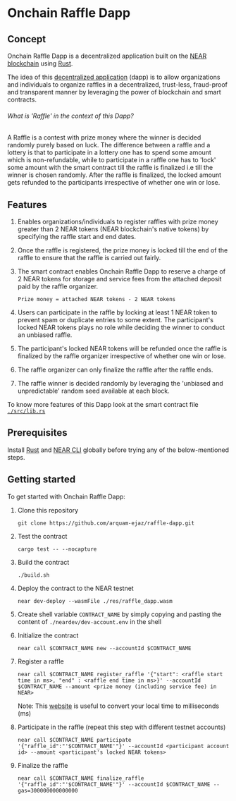 # Onchain Raffle Dapp

## Concept

Onchain Raffle Dapp is a decentralized application built on the [NEAR blockchain](https://near.org/) using [Rust](https://www.rust-lang.org/).

The idea of this [decentralized application](https://en.wikipedia.org/wiki/Decentralized_application) (dapp) is to allow organizations and individuals to organize raffles in a decentralized, trust-less, fraud-proof and transparent manner by leveraging the power of blockchain and smart contracts.

###### What is 'Raffle' in the context of this Dapp?

A Raffle is a contest with prize money where the winner is decided randomly purely based on luck.
The difference between a raffle and a lottery is that to participate in a lottery one has to spend some amount which is non-refundable, while to participate in a raffle one has to 'lock' some amount with the smart contract till the raffle is finalized i.e till the winner is chosen randomly. After the raffle is finalized, the locked amount gets refunded to the participants irrespective of whether one win or lose.


## Features

1. Enables organizations/individuals to register raffles with prize money greater than 2 NEAR tokens (NEAR blockchain's native tokens) by specifying the raffle start and end dates.

2. Once the raffle is registered, the prize money is locked till the end of the raffle to ensure that the raffle is carried out fairly.

3. The smart contract enables Onchain Raffle Dapp to reserve a charge of 2 NEAR tokens for storage and service fees from the attached deposit paid by the raffle organizer.
   
   `Prize money = attached NEAR tokens - 2 NEAR tokens`

4. Users can participate in the raffle by locking at least 1 NEAR token to prevent spam or duplicate entries to some extent. The participant's locked NEAR tokens plays no role while deciding the winner to conduct an unbiased raffle.

5. The participant's locked NEAR tokens will be refunded once the raffle is finalized by the raffle organizer irrespective of whether one win or lose.

6. The raffle organizer can only finalize the raffle after the raffle ends.

7. The raffle winner is decided randomly by leveraging the 'unbiased and unpredictable' random seed available at each block.

To know more features of this Dapp look at the smart contract file [`./src/lib.rs`](https://github.com/arquam-ejaz/raffle-dapp/blob/master/src/lib.rs)


## Prerequisites

Install [Rust](https://rustup.rs/) and [NEAR CLI](https://docs.near.org/docs/tools/near-cli#setup) globally before trying any of the below-mentioned steps.


## Getting started

To get started with Onchain Raffle Dapp:

1. Clone this repository

    `git clone https://github.com/arquam-ejaz/raffle-dapp.git`

2. Test the contract 

    `cargo test -- --nocapture`

3. Build the contract
        
    `./build.sh`

4. Deploy the contract to the NEAR testnet

    `near dev-deploy --wasmFile ./res/raffle_dapp.wasm`

5. Create shell variable `CONTRACT_NAME` by simply copying and pasting the content of `./neardev/dev-account.env` in the shell

7. Initialize the contract

    `near call $CONTRACT_NAME new --accountId $CONTRACT_NAME`

8. Register a raffle

    `near call $CONTRACT_NAME register_raffle '{"start": <raffle start time in ms>, "end" : <raffle end time in ms>}' --accountId $CONTRACT_NAME --amount <prize money (including service fee) in NEAR>`

    Note: This [website](https://currentmillis.com/) is useful to convert your local time to milliseconds (ms)

9. Participate in the raffle (repeat this step with different testnet accounts)

    `near call $CONTRACT_NAME participate '{"raffle_id":"'$CONTRACT_NAME'"}' --accountId <participant account id> --amount <participant's locked NEAR tokens>`

10. Finalize the raffle

    `near call $CONTRACT_NAME finalize_raffle '{"raffle_id":"'$CONTRACT_NAME'"}' --accountId $CONTRACT_NAME --gas=300000000000000`